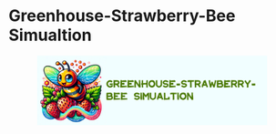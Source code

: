 # Greenhouse-Strawberry-Bee Simualtion
<p align="center" width="80%">
<img src="fig/logo.png" style="width: 80%; min-width: 300px; display: block; margin: auto;">
</p>

